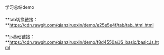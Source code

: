 
学习总结demo
####
**tab切换链接：**https://cdn.rawgit.com/qianziruoxin/demo/e25e5e4f/tab/tab_html.html
####

####
**js基础链接：**https://cdn.rawgit.com/qianziruoxin/demo/f8d4550a/JS_basic/basicJs.html
####
